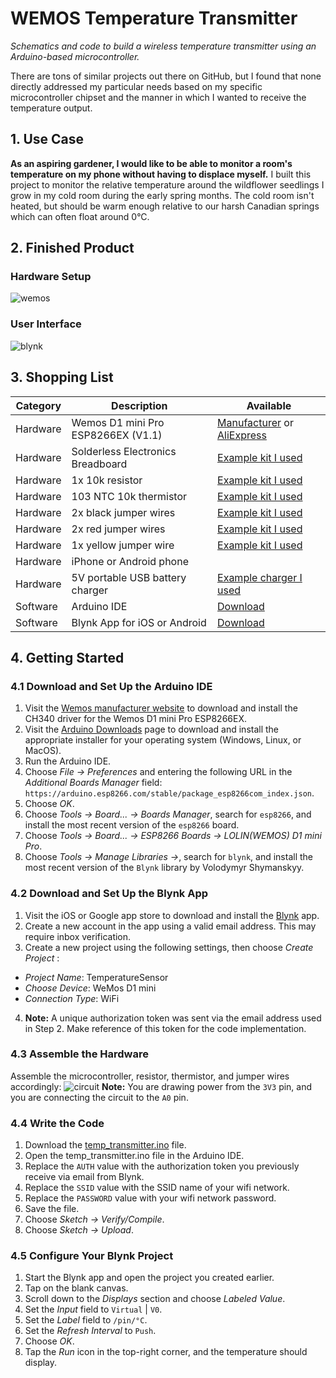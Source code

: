 # WEMOS Temperature Transmitter
_Schematics and code to build a wireless temperature transmitter using an Arduino-based microcontroller._

There are tons of similar projects out there on GitHub, but I found that none directly addressed my particular needs based on my specific microcontroller chipset and the manner in which I wanted to receive the temperature output.

## 1. Use Case
**As an aspiring gardener, I would like to be able to monitor a room's temperature on my phone without having to displace myself.**
I built this project to monitor the relative temperature around the wildflower seedlings I grow in my cold room during the early spring months.  The cold room isn't heated, but should be warm enough relative to our harsh Canadian springs which can often float around 0°C.  

## 2. Finished Product

### Hardware Setup
![wemos](https://user-images.githubusercontent.com/23409144/116263105-18788400-a747-11eb-9ea2-8e82f4452aa0.jpg)

### User Interface
![blynk](https://user-images.githubusercontent.com/23409144/116263337-4a89e600-a747-11eb-9a03-dfcf9e0b9e5b.jpg)

## 3. Shopping List
Category|Description|Available
--------|-----------|---------
Hardware|Wemos D1 mini Pro ESP8266EX (V1.1)|[Manufacturer](https://www.wemos.cc/en/latest/d1/d1_mini_pro.html) or [AliExpress](https://www.aliexpress.com/item/32864534447.html)
Hardware|Solderless Electronics Breadboard|[Example kit I used](https://www.amazon.ca/gp/product/B00DGNZ9G8)
Hardware|1x 10k resistor|[Example kit I used](https://www.amazon.ca/gp/product/B00DGNZ9G8)
Hardware|103 NTC 10k thermistor|[Example kit I used](https://www.amazon.ca/gp/product/B00DGNZ9G8)
Hardware|2x black jumper wires|[Example kit I used](https://www.amazon.ca/gp/product/B00DGNZ9G8)
Hardware|2x red jumper wires|[Example kit I used](https://www.amazon.ca/gp/product/B00DGNZ9G8)
Hardware|1x yellow jumper wire|[Example kit I used](https://www.amazon.ca/gp/product/B00DGNZ9G8)
Hardware|iPhone or Android phone|
Hardware|5V portable USB battery charger|[Example charger I used](https://www.amazon.ca/gp/product/B0194WDVHI)
Software|Arduino IDE|[Download](https://www.arduino.cc/en/software)
Software|Blynk App for iOS or Android|[Download](https://blynk.io/en/getting-started)

## 4. Getting Started

### 4.1 Download and Set Up the Arduino IDE
1. Visit the [Wemos manufacturer website](https://www.wemos.cc/en/latest/ch340_driver.html) to download and install the CH340 driver for the Wemos D1 mini Pro ESP8266EX.
2. Visit the [Arduino Downloads](https://www.arduino.cc/en/software) page to download and install the appropriate installer for your operating system  (Windows, Linux, or MacOS).
3. Run the Arduino IDE.
4. Choose _File -> Preferences_ and entering the following URL in the _Additional Boards Manager_ field: `https://arduino.esp8266.com/stable/package_esp8266com_index.json`.
5. Choose _OK_.
6. Choose _Tools -> Board... -> Boards Manager_, search for `esp8266`, and install the most recent version of the `esp8266` board.
7. Choose _Tools -> Board... -> ESP8266 Boards -> LOLIN(WEMOS) D1 mini Pro_.
8. Choose _Tools -> Manage Libraries ->_, search for `blynk`, and install the most recent version of the `Blynk` library by Volodymyr Shymanskyy.

### 4.2 Download and Set Up the Blynk App
1. Visit the iOS or Google app store to download and install the [Blynk](https://blynk.io/en/getting-started) app.
2. Create a new account in the app using a valid email address. This may require inbox verification.
3. Create a new project using the following settings, then choose _Create Project_ :
  * _Project Name_: TemperatureSensor
  * _Choose Device_: WeMos D1 mini
  * _Connection Type_: WiFi
4. **Note:** A unique authorization token was sent via the email address used in Step 2.  Make reference of this token for the code implementation.

### 4.3 Assemble the Hardware
Assemble the microcontroller, resistor, thermistor, and jumper wires accordingly:
![circuit](https://user-images.githubusercontent.com/23409144/116312223-298eb880-a77a-11eb-98b3-48b5c6da0384.png)
**Note:** You are drawing power from the `3V3` pin, and you are connecting the circuit to the `A0` pin.

### 4.4 Write the Code
1. Download the [temp_transmitter.ino](https://github.com/lbridgman/WEMOS_Temperature_Transmitter/blob/141f5ad2bccf07c7caf7d73f4e3dfb6716e65491/temp_transmitter.ino) file.
2. Open the temp_transmitter.ino file in the Arduino IDE.
3. Replace the `AUTH` value with the authorization token you previously receive via email from Blynk.
4. Replace the `SSID` value with the SSID name of your wifi network.
5. Replace the `PASSWORD` value with your wifi network password.
6. Save the file.
7. Choose _Sketch -> Verify/Compile_.
8. Choose _Sketch -> Upload_.

### 4.5 Configure Your Blynk Project
1. Start the Blynk app and open the project you created earlier.
2. Tap on the blank canvas.
3. Scroll down to the _Displays_ section and choose _Labeled Value_.
4. Set the _Input_ field to `Virtual` | `V0`.
5. Set the _Label_ field to `/pin/°C`.
6. Set the _Refresh Interval_ to `Push`.
7. Choose _OK_.
8. Tap the _Run_ icon in the top-right corner, and the temperature should display.
